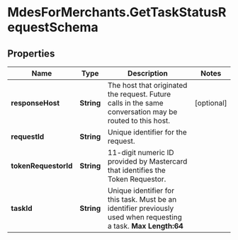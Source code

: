 # MdesForMerchants.GetTaskStatusRequestSchema

## Properties

Name | Type | Description | Notes
------------ | ------------- | ------------- | -------------
**responseHost** | **String** | The host that originated the request. Future calls in the same conversation may be routed to this host.  | [optional] 
**requestId** | **String** | Unique identifier for the request.  | 
**tokenRequestorId** | **String** | 11-digit numeric ID provided by Mastercard that identifies the Token Requestor.   | 
**taskId** | **String** | Unique identifier for this task. Must be an identifier previously used when requesting a task.    __Max Length:64__  | 


